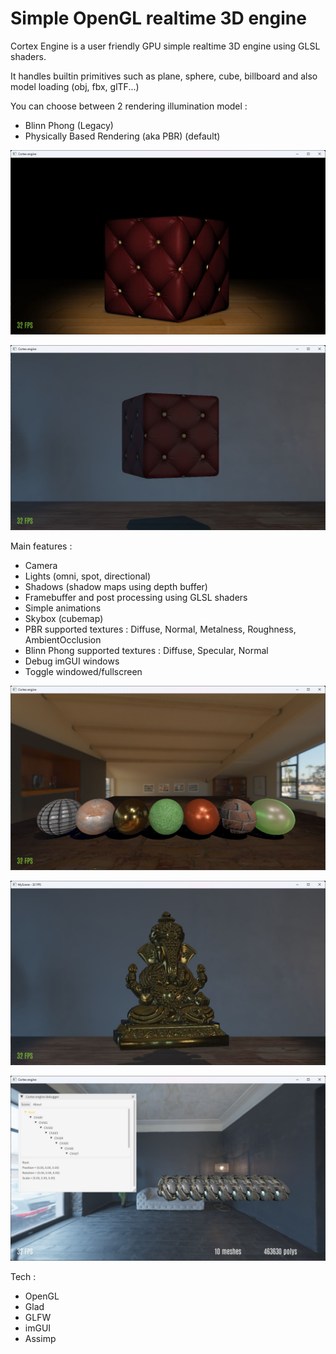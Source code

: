 # Simple OpenGL realtime 3D engine


Cortex Engine is a user friendly GPU simple realtime 3D engine using GLSL shaders.

It handles builtin primitives such as plane, sphere, cube, billboard and also model loading (obj, fbx, glTF...)


You can choose between 2 rendering illumination model :
- Blinn Phong (Legacy)
- Physically Based Rendering (aka PBR) (default)


![Screenshot](images/blinnphong_cushion.jpg)

![Screenshot](images/pbr_cushion.jpg)


Main features :
- Camera
- Lights (omni, spot, directional)
- Shadows (shadow maps using depth buffer)
- Framebuffer and post processing using GLSL shaders
- Simple animations
- Skybox (cubemap)
- PBR supported textures : Diffuse, Normal, Metalness, Roughness, AmbientOcclusion
- Blinn Phong supported textures : Diffuse, Specular, Normal
- Debug imGUI windows
- Toggle windowed/fullscreen

![Screenshot](images/pbr_spheres.jpg)

![Screenshot](images/pbr_bouddha.jpg)

![Screenshot](images/pbr_helmets.jpg)  

Tech :
- OpenGL
- Glad
- GLFW
- imGUI
- Assimp


